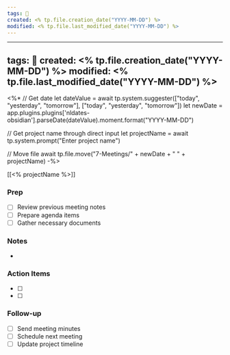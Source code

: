 ```yaml
---
tags: 📅
created: <% tp.file.creation_date("YYYY-MM-DD") %>
modified: <% tp.file.last_modified_date("YYYY-MM-DD") %>
---
```

---
tags: 📅
created: <% tp.file.creation_date("YYYY-MM-DD") %>
modified: <% tp.file.last_modified_date("YYYY-MM-DD") %>
---
<%*
// Get date
let dateValue = await tp.system.suggester(["today", "yesterday", "tomorrow"], ["today", "yesterday", "tomorrow"])
let newDate = app.plugins.plugins['nldates-obsidian'].parseDate(dateValue).moment.format("YYYY-MM-DD")

// Get project name through direct input
let projectName = await tp.system.prompt("Enter project name")

// Move file
await tp.file.move("7-Meetings/" + newDate + " " + projectName)
-%>

[[<% projectName %>]]

### Prep
- [ ] Review previous meeting notes
- [ ] Prepare agenda items
- [ ] Gather necessary documents

### Notes
- 

### Action Items
- [ ] 
- [ ] 


### Follow-up
- [ ] Send meeting minutes
- [ ] Schedule next meeting
- [ ] Update project timeline